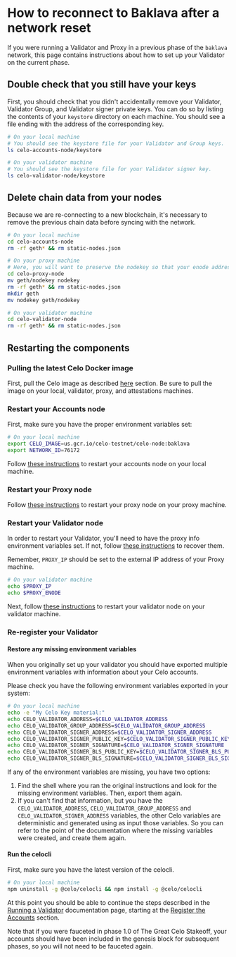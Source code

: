 # How to reconnect to Baklava after a network reset

If you were running a Validator and Proxy in a previous phase of the `baklava` network, this page contains instructions about how to set up your Validator on the current phase.

## Double check that you still have your keys

First, you should check that you didn't accidentally remove your Validator, Validator Group, and Validator signer private keys. You can do so by listing the contents of your `keystore` directory on each machine. You should see a file ending with the address of the corresponding key.

```bash
# On your local machine
# You should see the keystore file for your Validator and Group keys.
ls celo-accounts-node/keystore
```

```bash
# On your validator machine
# You should see the keystore file for your Validator signer key.
ls celo-validator-node/keystore
```

## Delete chain data from your nodes

Because we are re-connecting to a new blockchain, it's necessary to remove the previous chain data before syncing with the network.

```bash
# On your local machine
cd celo-accounts-node
rm -rf geth* && rm static-nodes.json
```

```bash
# On your proxy machine
# Here, you will want to preserve the nodekey so that your enode address doesn't change.
cd celo-proxy-node
mv geth/nodekey nodekey
rm -rf geth* && rm static-nodes.json
mkdir geth
mv nodekey geth/nodekey
```

```bash
# On your validator machine
cd celo-validator-node
rm -rf geth* && rm static-nodes.json
```

## Restarting the components

### Pulling the latest Celo Docker image

First, pull the Celo image as described [here](running-a-validator.md#pull-image) section. Be sure to pull the image on your local, validator, proxy, and attestations machines.

### Restart your Accounts node

First, make sure you have the proper environment variables set:

```bash
# On your local machine
export CELO_IMAGE=us.gcr.io/celo-testnet/celo-node:baklava
export NETWORK_ID=76172
```

Follow [these instructions](running-a-validator.md#start-your-accounts-node) to restart your accounts node on your local machine.

### Restart your Proxy node

Follow [these instructions](running-a-validator.md#deploy-a-proxy) to restart your proxy node on your proxy machine.

### Restart your Validator node

In order to restart your Validator, you'll need to have the proxy info environment variables set. If not, follow [these instructions](running-a-validator.md#get-your-proxy's-connection-info) to recover them.

Remember, `PROXY_IP` should be set to the external IP address of your Proxy machine.

```bash
# On your validator machine
echo $PROXY_IP
echo $PROXY_ENODE
```

Next, follow [these instructions](running-a-validator.md#connect-the-validator-to-the-proxy) to restart your validator node on your validator machine.

### Re-register your Validator

#### Restore any missing environment variables

When you originally set up your validator you should have exported multiple environment variables with information about your Celo accounts.

Please check you have the following environment variables exported in your system:

```bash
# On your local machine
echo -e "My Celo Key material:"
echo CELO_VALIDATOR_ADDRESS=$CELO_VALIDATOR_ADDRESS
echo CELO_VALIDATOR_GROUP_ADDRESS=$CELO_VALIDATOR_GROUP_ADDRESS
echo CELO_VALIDATOR_SIGNER_ADDRESS=$CELO_VALIDATOR_SIGNER_ADDRESS
echo CELO_VALIDATOR_SIGNER_PUBLIC_KEY=$CELO_VALIDATOR_SIGNER_PUBLIC_KEY
echo CELO_VALIDATOR_SIGNER_SIGNATURE=$CELO_VALIDATOR_SIGNER_SIGNATURE
echo CELO_VALIDATOR_SIGNER_BLS_PUBLIC_KEY=$CELO_VALIDATOR_SIGNER_BLS_PUBLIC_KEY
echo CELO_VALIDATOR_SIGNER_BLS_SIGNATURE=$CELO_VALIDATOR_SIGNER_BLS_SIGNATURE
```

If any of the environment variables are missing, you have two options:

1.  Find the shell where you ran the original instructions and look for the missing environment variables. Then, export them again.
2.  If you can't find that information, but you have the `CELO_VALIDATOR_ADDRESS`, `CELO_VALIDATOR_GROUP_ADDRESS` and `CELO_VALIDATOR_SIGNER_ADDRESS` variables, the other Celo variables are deterministic and generated using as input those variables. So you can refer to the point of the documentation where the missing variables were created, and create them again.

#### Run the celocli

First, make sure you have the latest version of the celocli.

```bash
# On your local machine
npm uninstall -g @celo/celocli && npm install -g @celo/celocli
```

At this point you should be able to continue the steps described in the [Running a Validator](running-a-validator.md) documentation page, starting at the [Register the Accounts](running-a-validator.md#register-the-accounts) section.

Note that if you were fauceted in phase 1.0 of The Great Celo Stakeoff, your accounts should have been included in the genesis block for subsequent phases, so you will not need to be fauceted again.

